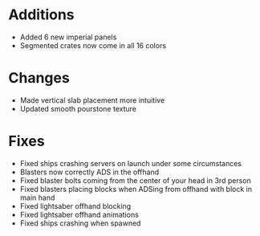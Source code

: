# Additions

* Added 6 new imperial panels
* Segmented crates now come in all 16 colors

# Changes

* Made vertical slab placement more intuitive
* Updated smooth pourstone texture

# Fixes

* Fixed ships crashing servers on launch under some circumstances
* Blasters now correctly ADS in the offhand
* Fixed blaster bolts coming from the center of your head in 3rd person
* Fixed blasters placing blocks when ADSing from offhand with block in main hand
* Fixed lightsaber offhand blocking
* Fixed lightsaber offhand animations
* Fixed ships crashing when spawned
